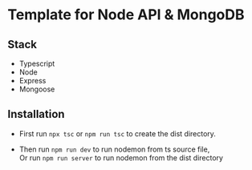 # Template for Node API & MongoDB

## Stack
- Typescript
- Node
- Express
- Mongoose

## Installation
- First run <code>npx tsc</code> or <code>npm run tsc</code> to create the dist directory. <br>

- Then run <code>npm run dev</code> to run nodemon from ts source file, <br>
Or run <code>npm run server</code> to run nodemon from the dist directory<br>
